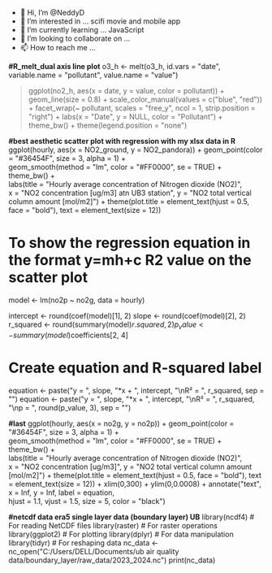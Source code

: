 - 👋 Hi, I’m @NeddyD
- 👀 I’m interested in ... scifi movie and mobile app
- 🌱 I’m currently learning ... JavaScript
- 💞️ I’m looking to collaborate on ...
- 📫 How to reach me ...

<!---
NeddyD/NeddyD is a ✨ special ✨ repository because its `README.md` (this file) appears on your GitHub profile.
You can click the Preview link to take a look at your changes.
---> 
**#R_melt_dual axis line plot**
o3_h <- melt(o3_h, id.vars = "date", variable.name = "pollutant", value.name = "value")
> ggplot(no2_h, aes(x = date, y = value, color = pollutant)) +
    geom_line(size = 0.8) + scale_color_manual(values = c("blue", "red")) +
    facet_wrap(~ pollutant, scales = "free_y", ncol = 1, strip.position = "right") +
    labs(x = "Date", y = NULL, color = "Pollutant") +
    theme_bw() +
    theme(legend.position = "none")

**#best aesthetic scatter plot with regression with my xlsx data in R**
ggplot(hourly, aes(x = NO2_ground, y = NO2_pandora)) +
     geom_point(color = "#36454F", size = 3, alpha = 1) +     
     geom_smooth(method = "lm", color = "#FF0000", se = TRUE) +  
     theme_bw() +                                           
     labs(title = "Hourly average concentration of Nitrogen dioxide (NO2)",  
          x = "NO2 concentration [ug/m3] atn UB3 station",
          y = "NO2 total vertical column amount [mol/m2]") +
     theme(plot.title = element_text(hjust = 0.5, face = "bold"),
           text = element_text(size = 12))   

# To show the regression equation in the format y=mh+c R2 value on the scatter plot 
model <- lm(no2p ~ no2g, data = hourly)

intercept <- round(coef(model)[1], 2)
slope <- round(coef(model)[2], 2)
r_squared <- round(summary(model)$r.squared, 2)
p_value <- summary(model)$coefficients[2, 4]

# Create equation and R-squared label
equation <- paste("y = ", slope, "*x + ", intercept, "\nR² = ", r_squared, sep = "")
equation <- paste("y = ", slope, "*x + ", intercept, "\nR² = ", r_squared, "\np = ", round(p_value, 3), sep = "")

**#last**
ggplot(hourly, aes(x = no2g, y = no2p)) +
    geom_point(color = "#36454F", size = 3, alpha = 1) +   
    geom_smooth(method = "lm", color = "#FF0000", se = TRUE) +   
    theme_bw() +      
    labs(title = "Hourly average concentration of Nitrogen dioxide (NO2)",  
         x = "NO2 concentration [ug/m3]",
         y = "NO2 total vertical column amount [mol/m2]") +
    theme(plot.title = element_text(hjust = 0.5, face = "bold"), 
          text = element_text(size = 12)) + xlim(0,300) + ylim(0,0.0008) + 
    annotate("text", x = Inf, y = Inf, label = equation,   
             hjust = 1.1, vjust = 1.5, size = 5, color = "black") 

**#netcdf data era5 single layer data (boundary layer) UB**
library(ncdf4)    # For reading NetCDF files
library(raster)   # For raster operations
library(ggplot2)  # For plotting
library(dplyr)    # For data manipulation
library(tidyr)    # For reshaping data
nc_data <- nc_open("C:/Users/DELL/Documents/ub air quality data/boundary_layer/raw_data/2023_2024.nc")
print(nc_data)
